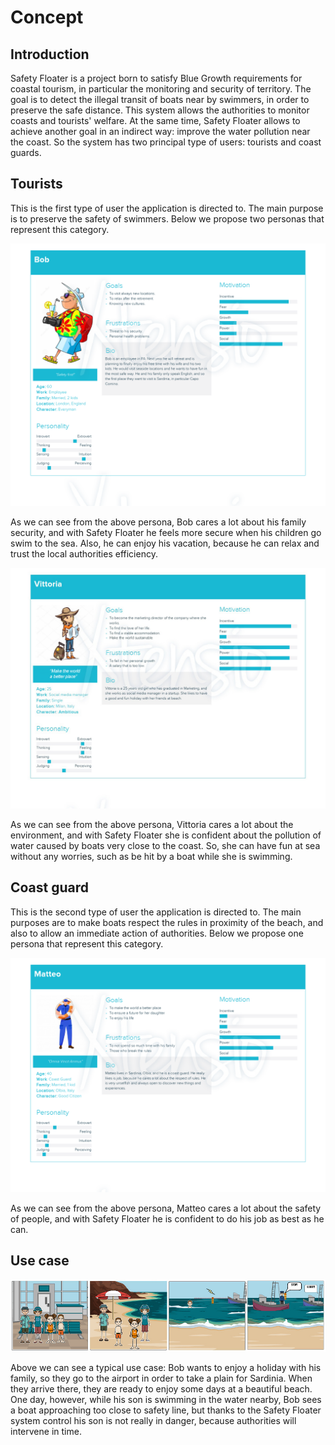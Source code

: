 # Concept

## Introduction

Safety Floater is a project born to satisfy Blue Growth requirements for coastal tourism, in particular the monitoring and security of territory.
The goal is to detect the illegal transit of boats near by swimmers, in order to preserve the safe distance. This system allows the authorities to monitor coasts and tourists' welfare. At the same time, Safety Floater allows to achieve another goal in an indirect way: improve the water pollution near the coast.
So the system has two principal type of users: tourists and coast guards.

## Tourists

This is the first type of user the application is directed to. The main purpose is to preserve the safety of swimmers.
Below we propose two personas that represent this category.

![img](https://github.com/IlKaiser/IoT_Group-Project/blob/main/imgs/FirstuserpersonaBob.png)

As we can see from the above persona, Bob cares a lot about his family security, and with Safety Floater he feels more secure when his children go swim to the sea.
Also, he can enjoy his vacation, because he can relax and trust the local authorities efficiency.

![img](https://github.com/IlKaiser/IoT_Group-Project/blob/main/imgs/SeconduserpersonaVittoria.png)

As we can see from the above persona, Vittoria cares a lot about the environment, and with Safety Floater she is confident about the pollution of water caused by boats very close to the coast. So, she can have fun at sea without any worries, such as be hit by a boat while she is swimming.

## Coast guard

This is the second type of user the application is directed to. The main purposes are to make boats respect the rules in proximity of the beach, and also to allow an immediate action of authorities.
Below we propose one persona that represent this category.

![img](https://github.com/IlKaiser/IoT_Group-Project/blob/main/imgs/ThirdUserPersonaMatteo.png)

As we can see from the above persona, Matteo cares a lot about the safety of people, and with Safety Floater he is confident to do his job as best as he can.

## Use case

![img](https://github.com/IlKaiser/IoT_Group-Project/blob/main/imgs/storyboard.png)

Above we can see a typical use case: Bob wants to enjoy a holiday with his family, so they go to the airport in order to take a plain for Sardinia. When they arrive there, they are ready to enjoy some days at a beautiful beach. One day, however, while his son is swimming in the water nearby, Bob sees a boat approaching too close to safety line, but thanks to the Safety Floater system control his son is not really in danger, because authorities will intervene in time. 
